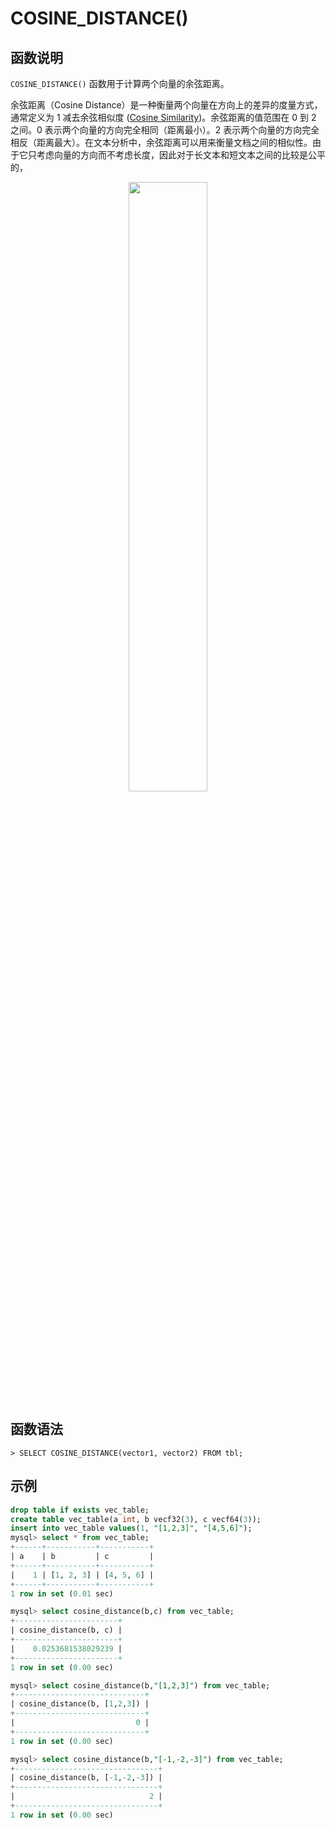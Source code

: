 # COSINE_DISTANCE()

## 函数说明

`COSINE_DISTANCE()` 函数用于计算两个向量的余弦距离。

余弦距离（Cosine Distance）是一种衡量两个向量在方向上的差异的度量方式，通常定义为 1 减去余弦相似度 ([Cosine Similarity](cosine_similarity.md))。余弦距离的值范围在 0 到 2 之间。0 表示两个向量的方向完全相同（距离最小）。2 表示两个向量的方向完全相反（距离最大）。在文本分析中，余弦距离可以用来衡量文档之间的相似性。由于它只考虑向量的方向而不考虑长度，因此对于长文本和短文本之间的比较是公平的，

<div align="center">
<img src=https://community-shared-data-1308875761.cos.ap-beijing.myqcloud.com/artwork/docs/reference/vector/cosine_distance.png width=50% heigth=50%/>
</div>

## 函数语法

```
> SELECT COSINE_DISTANCE(vector1, vector2) FROM tbl;
```

## 示例

```sql
drop table if exists vec_table;
create table vec_table(a int, b vecf32(3), c vecf64(3));
insert into vec_table values(1, "[1,2,3]", "[4,5,6]");
mysql> select * from vec_table;
+------+-----------+-----------+
| a    | b         | c         |
+------+-----------+-----------+
|    1 | [1, 2, 3] | [4, 5, 6] |
+------+-----------+-----------+
1 row in set (0.01 sec)

mysql> select cosine_distance(b,c) from vec_table;
+-----------------------+
| cosine_distance(b, c) |
+-----------------------+
|    0.0253681538029239 |
+-----------------------+
1 row in set (0.00 sec)

mysql> select cosine_distance(b,"[1,2,3]") from vec_table;
+-----------------------------+
| cosine_distance(b, [1,2,3]) |
+-----------------------------+
|                           0 |
+-----------------------------+
1 row in set (0.00 sec)

mysql> select cosine_distance(b,"[-1,-2,-3]") from vec_table;
+--------------------------------+
| cosine_distance(b, [-1,-2,-3]) |
+--------------------------------+
|                              2 |
+--------------------------------+
1 row in set (0.00 sec)
```
